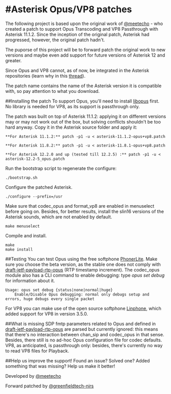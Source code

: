 #Asterisk Opus/VP8 patches
==========================

The following project is based upon the original work of [@meetecho](https://github.com/meetecho) - who created a patch to support Opus Transcoding and VP8 Passthrough with Asterisk 11.1.2. Since the inception of the original patch, Asterisk had progressed, however, the original patch hadn't.

The puporse of this project will be to forward patch the original work to new versions and maybe even add support for future versions of Asterisk 12 and greater.

Since Opus and VP8 cannot, as of now, be integrated in the Asterisk repositories (learn why in this [thread](http://lists.digium.com/pipermail/asterisk-dev/2013-May/060356.html)).

The patch name contains the name of the Asterisk version it is compatible with, so pay attention to what you download.

##Installing the patch
To support Opus, you'll need to install [libopus](http://www.opus-codec.org/downloads/) first. No library is needed for VP8, as its support is passthrough only.

The patch was built on top of Asterisk 11.1.2: applying it on different versions may or may not work out of the box, but solving conflicts shouldn't be too hard anyway. Copy it in the Asterisk source folder and apply it:

	**For Asterisk 11.1.2:** patch -p1 -u < asterisk-11.1.2-opus+vp8.patch

	**For Asterisk 11.8.2:** patch -p1 -u < asterisk-11.8.1-opus+vp8.patch

	**For Asterisk 12.2.0 and up (tested till 12.2.5) :** patch -p1 -u < asterisk-12.2-5_opus.patch

Run the bootstrap script to regenerate the configure:

	./bootstrap.sh

Configure the patched Asterisk.

	./configure --prefix=/usr

Make sure that codec\_opus and format\_vp8 are enabled in menuselect before going on. Besides, for better results, install the slin16 versions of the Asterisk sounds, which are not enabled by default.

	make menuselect

Compile and install.

	make
	make install

##Testing
You can test Opus using the free softphone [PhonerLite](http://phonerlite.de/download_en.htm). Make sure you choose the beta version, as the stable one does not comply with [draft-ietf-payload-rtp-opus](http://tools.ietf.org/html/draft-ietf-payload-rtp-opus-00) (RTP timestamp increment). The codec\_opus module also has a CLI command to enable debugging: type _opus set debug_ for information about it.

	Usage: opus set debug {status|none|normal|huge}
		Enable/Disable Opus debugging: normal only debugs setup and errors, huge debugs every single packet

For VP8 you can make use of the open source softphone [Linphone](http://www.linphone.org/eng/linphone/news/linphone-3.5.0-released-for-desktop.html), which added support for VP8 in version 3.5.0.

##What is missing
SDP fmtp parameters related to Opus and defined in [draft-ietf-payload-rtp-opus](http://tools.ietf.org/html/draft-ietf-payload-rtp-opus-00) are parsed but currently ignored: this means that there's no interaction between chan\_sip and codec\_opus in that sense. Besides, there still is no ad-hoc Opus configuration file for codec defaults. VP8, as anticipated, is passthrough only: besides, there's currently no way to read VP8 files for Playback.

##Help us improve the support!
Found an issue? Solved one? Added something that was missing? Help us make it better!

Developed by [@meetecho](https://github.com/meetecho)

Forward patched by [@greenfieldtech-nirs](https://github.com/greenfieldtech-nirs)
